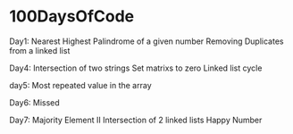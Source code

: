 # 100DaysOfCode
Day1: 
  Nearest Highest Palindrome of a given number
  Removing Duplicates from a linked list

Day4:
  Intersection of two strings
  Set matrixs to zero
  Linked list cycle

day5:
  Most repeated value in the array
  
Day6:
  Missed
  
 Day7:
  Majority Element II
  Intersection of 2 linked lists
  Happy Number
  
